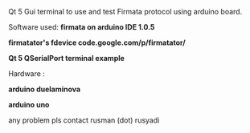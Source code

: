 Qt 5 Gui terminal to use and test Firmata protocol using arduino board.

Software used:
**firmata on arduino IDE 1.0.5**

**firmatator's fdevice code.google.com/p/firmatator/**

**Qt 5 QSerialPort terminal example**


Hardware :

**arduino duelaminova**

**arduino uno**

any problem pls contact rusman (dot) rusyadi